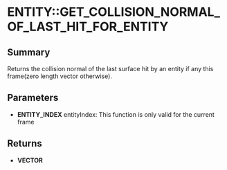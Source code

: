# ENTITY::GET_COLLISION_NORMAL_OF_LAST_HIT_FOR_ENTITY

## Summary
Returns the collision normal of the last surface hit by an entity if any this frame(zero length vector otherwise).

## Parameters
* **ENTITY_INDEX** entityIndex: This function is only valid for the current frame

## Returns
* **VECTOR**